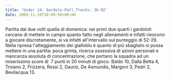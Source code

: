 ```yaml
---
title: 'Under 14: Gardolo-Pall.Trento: 36-92'
date: 2009-11-16T10:09:58+00:00
---
```

Partita dai due volti quella di domenica: nei primi due quarti i gardoloti cercano di mettere in campo quanto fatto negli allenamenti e infatti riescono a giocare discretamente, si va infatti all'intervallo sul punteggio di 52-29. Nella ripresa l'atteggiamento dei gialloblu è quanto di più sbagliato si possa mettere in una partita: poca grinta, ricerca ossessiva di azioni personali e mancanza assoluta di concentrazione, che portano la squadra ad un miserissimo score di  7 punti in 20 minuti di gioco. Baldo 10, Dalla Betta 4, Troiano 2, Frizzera, Rossi 2, Dauriz, De Asmundis, Margoni 3, Pedri 2, Bevilacqua 13.